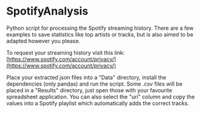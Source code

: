 # SpotifyAnalysis

Python script for processing the Spotify streaming history. There are a few examples to save statistics like top artists or tracks, but is also aimed to be adapted however you please.

To request your streaming history visit this link: [https://www.spotify.com/account/privacy/](https://www.spotify.com/account/privacy/)

Place your extracted json files into a "Data" directory, install the dependencies (only pandas) and run the script. Some .csv files will be placed in a "Results" directory, just open those with your favourite spreadsheet application. You can also select the "uri" column and copy the values into a Spotify playlist which automatically adds the correct tracks.
